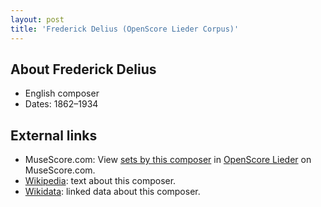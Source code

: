 ```yaml
---
layout: post
title: 'Frederick Delius (OpenScore Lieder Corpus)'
---
```


## About Frederick Delius

- English composer
- Dates: 1862–1934

## External links

- MuseScore.com: View [sets by this composer] in [OpenScore Lieder] on MuseScore.com.
- [Wikipedia]: text about this composer.
- [Wikidata]: linked data about this composer.

[Wikipedia]: https://en.wikipedia.org/wiki/Frederick_Delius
[Wikidata]: https://www.wikidata.org/wiki/Q312698
[sets by this composer]: https://musescore.com/openscore-lieder-corpus/sets?order=title&text=Delius,+Frederick
[OpenScore Lieder]: https://musescore.com/openscore-lieder-corpus

